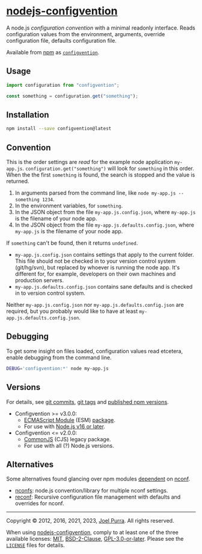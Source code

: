 # [nodejs-configvention](https://joelpurra.com/projects/nodejs-configvention/)

A node.js _configuration convention_ with a minimal readonly interface. Reads configuration values from the environment, arguments, override configuration file, defaults configuration file.

Available from [npm](https://www.npmjs.com/) as [`configvention`](https://www.npmjs.com/package/configvention).

## Usage

```javascript
import configuration from "configvention";

const something = configuration.get("something");
```

## Installation

```bash
npm install --save configvention@latest
```

## Convention

This is the order settings are _read_ for the example node application `my-app.js`. `configuration.get("something")` will look for `something` in this order. When the the first `something` is found, the search is stopped and the value is returned.

1. In arguments parsed from the command line, like `node my-app.js --something 1234`.
1. In the environment variables, for `something`.
1. In the JSON object from the file `my-app.js.config.json`, where `my-app.js` is the filename of your node app.
1. In the JSON object from the file `my-app.js.defaults.config.json`, where `my-app.js` is the filename of your node app.

If `something` can't be found, then it returns `undefined`.

- `my-app.js.config.json` contains settings that apply to the current folder. This file should not be checked in to your version control system (git/hg/svn), but replaced by whoever is running the node app. It's different for, for example, developers on their own machines and production servers.
- `my-app.js.defaults.config.json` contains sane defaults and is checked in to version control system.

Neither `my-app.js.config.json` nor `my-app.js.defaults.config.json` are required, but you probably would like to have at least `my-app.js.defaults.config.json`.

## Debugging

To get some insight on files loaded, configuration values read etcetera, enable debugging from the command line.

```bash
DEBUG='configvention:*' node my-app.js
```

## Versions

For details, see [git commits](https://github.com/joelpurra/nodejs-configvention/commits), [git tags](https://github.com/joelpurra/nodejs-configvention/tags) and [published npm versions](https://www.npmjs.com/package/configvention?activeTab=versions).

- Configvention >= v3.0.0:
  - [ECMAScript Module](https://nodejs.org/dist/latest/docs/api/esm.html) (ESM) [package](https://nodejs.org/dist/latest/docs/api/packages.html).
  - For use with [Node.js v16 or later](https://github.com/nodejs/release).
- Configvention <= v2.0.0:
  - [CommonJS](https://nodejs.org/dist/latest/docs/api/modules.html) (CJS) legacy package.
  - For use with all (?) Node.js versions.

## Alternatives

Some alternatives found glancing over npm modules [dependent](https://npmjs.org/browse/depended/nconf) on [nconf](https://npmjs.org/package/nconf).

- [nconfs](https://npmjs.org/package/nconfs): node.js convention/library for multiple nconf settings.
- [reconf](https://npmjs.org/package/reconf): Recursive configuration file management with defaults and overrides for nconf.

---

Copyright &copy; 2012, 2016, 2021, 2023, [Joel Purra](https://joelpurra.com/).
All rights reserved.

When using [nodejs-configvention](https://joelpurra.com/projects/nodejs-configvention/), comply to at least one of the three available licenses: [MIT](https://opensource.org/license/mit/), [BSD-2-Clause](https://opensource.org/license/bsd-2-clause/), [GPL-3.0-or-later](https://en.wikipedia.org/wiki/GNU_General_Public_License).
Please see the [`LICENSE`](https://github.com/joelpurra/nodejs-configvention/blob/master/LICENSE) files for details.
